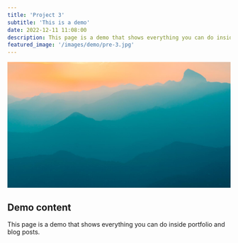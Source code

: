 ```yaml
---
title: 'Project 3'
subtitle: 'This is a demo'
date: 2022-12-11 11:08:00
description: This page is a demo that shows everything you can do inside portfolio and blog posts.
featured_image: '/images/demo/pre-3.jpg'
---
```


![](/images/demo/demo-landscape.jpg)

## Demo content

This page is a demo that shows everything you can do inside portfolio and blog posts.

